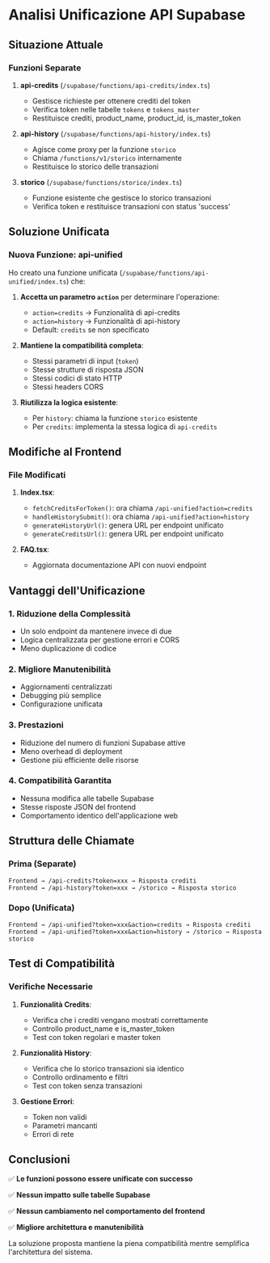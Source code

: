 # Analisi Unificazione API Supabase

## Situazione Attuale

### Funzioni Separate
1. **api-credits** (`/supabase/functions/api-credits/index.ts`)
   - Gestisce richieste per ottenere crediti del token
   - Verifica token nelle tabelle `tokens` e `tokens_master`
   - Restituisce crediti, product_name, product_id, is_master_token

2. **api-history** (`/supabase/functions/api-history/index.ts`)
   - Agisce come proxy per la funzione `storico`
   - Chiama `/functions/v1/storico` internamente
   - Restituisce lo storico delle transazioni

3. **storico** (`/supabase/functions/storico/index.ts`)
   - Funzione esistente che gestisce lo storico transazioni
   - Verifica token e restituisce transazioni con status 'success'

## Soluzione Unificata

### Nuova Funzione: api-unified

Ho creato una funzione unificata (`/supabase/functions/api-unified/index.ts`) che:

1. **Accetta un parametro `action`** per determinare l'operazione:
   - `action=credits` → Funzionalità di api-credits
   - `action=history` → Funzionalità di api-history
   - Default: `credits` se non specificato

2. **Mantiene la compatibilità completa**:
   - Stessi parametri di input (`token`)
   - Stesse strutture di risposta JSON
   - Stessi codici di stato HTTP
   - Stessi headers CORS

3. **Riutilizza la logica esistente**:
   - Per `history`: chiama la funzione `storico` esistente
   - Per `credits`: implementa la stessa logica di `api-credits`

## Modifiche al Frontend

### File Modificati
1. **Index.tsx**:
   - `fetchCreditsForToken()`: ora chiama `/api-unified?action=credits`
   - `handleHistorySubmit()`: ora chiama `/api-unified?action=history`
   - `generateHistoryUrl()`: genera URL per endpoint unificato
   - `generateCreditsUrl()`: genera URL per endpoint unificato

2. **FAQ.tsx**:
   - Aggiornata documentazione API con nuovi endpoint

## Vantaggi dell'Unificazione

### 1. **Riduzione della Complessità**
- Un solo endpoint da mantenere invece di due
- Logica centralizzata per gestione errori e CORS
- Meno duplicazione di codice

### 2. **Migliore Manutenibilità**
- Aggiornamenti centralizzati
- Debugging più semplice
- Configurazione unificata

### 3. **Prestazioni**
- Riduzione del numero di funzioni Supabase attive
- Meno overhead di deployment
- Gestione più efficiente delle risorse

### 4. **Compatibilità Garantita**
- Nessuna modifica alle tabelle Supabase
- Stesse risposte JSON del frontend
- Comportamento identico dell'applicazione web

## Struttura delle Chiamate

### Prima (Separate)
```
Frontend → /api-credits?token=xxx → Risposta crediti
Frontend → /api-history?token=xxx → /storico → Risposta storico
```

### Dopo (Unificata)
```
Frontend → /api-unified?token=xxx&action=credits → Risposta crediti
Frontend → /api-unified?token=xxx&action=history → /storico → Risposta storico
```

## Test di Compatibilità

### Verifiche Necessarie
1. **Funzionalità Credits**:
   - Verifica che i crediti vengano mostrati correttamente
   - Controllo product_name e is_master_token
   - Test con token regolari e master token

2. **Funzionalità History**:
   - Verifica che lo storico transazioni sia identico
   - Controllo ordinamento e filtri
   - Test con token senza transazioni

3. **Gestione Errori**:
   - Token non validi
   - Parametri mancanti
   - Errori di rete

## Conclusioni

✅ **Le funzioni possono essere unificate con successo**

✅ **Nessun impatto sulle tabelle Supabase**

✅ **Nessun cambiamento nel comportamento del frontend**

✅ **Migliore architettura e manutenibilità**

La soluzione proposta mantiene la piena compatibilità mentre semplifica l'architettura del sistema.